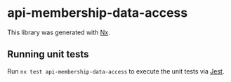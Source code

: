 # api-membership-data-access

This library was generated with [Nx](https://nx.dev).

## Running unit tests

Run `nx test api-membership-data-access` to execute the unit tests via [Jest](https://jestjs.io).
